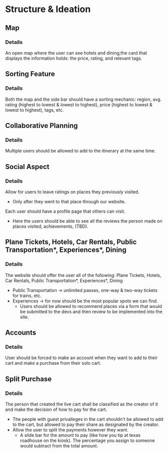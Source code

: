 # Structure & Ideation

## Map

### Details
An open map where the user can see hotels and dining;the card that displays the information holds:
the price, rating, and relevant tags.

## Sorting Feature

### Details
Both the map and the side bar should have a sorting mechanic: 
region, avg. rating (highest to lowest & lowest to highest), price (highest to lowest & lowest to highest), tags, etc.

## Collaborative Planning

### Details
Multiple users should be allowed to add to the itinerary at the same time. 

## Social Aspect

### Details
Allow for users to leave ratings on places they previously visited.
- Only after they went to that place through our website.

Each user should have a profile page that others can visit.
- Here the users should be able to see all the reviews the person made on places visited, 
achievements, (TBD).

## Plane Tickets, Hotels, Car Rentals, Public Transportation*, Experiences*, Dining

### Details
The website should offer the user all of the following: 
Plane Tickets, Hotels, Car Rentals, Public Transportation*, Experiences*, Dining
- Public Transportation -> unlimited passes, one-way & two-way tickets for trains, etc.
- Experiences -> for now should be the most popular spots we can find.
    - Users should be allowed to recommend places via a form that would be submitted to the devs and then review to be implemented into the site.

## Accounts

### Details
User should be forced to make an account when they want to add to their cart and make a purchase from their solo cart. 

## Split Purchase

### Details
The person that created the live cart shall be classified as the creator of it and make the decision of how to pay for the cart.
- The people with guest privalleges in the cart shouldn't be allowed to add to the cart, but allowed to pay their share as designated by the creator.
- Allow the user to split the payments however they want.
    - A slide bar for the amount to pay (like how you tip at texas roadhouse on the kiosk). The percentage you assign to someone would subtract from the total amount.